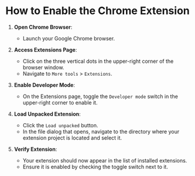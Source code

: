 # How to Enable the Chrome Extension

1. **Open Chrome Browser**:
   - Launch your Google Chrome browser.

2. **Access Extensions Page**:
   - Click on the three vertical dots in the upper-right corner of the browser window.
   - Navigate to `More tools` > `Extensions`.

3. **Enable Developer Mode**:
   - On the Extensions page, toggle the `Developer mode` switch in the upper-right corner to enable it.

4. **Load Unpacked Extension**:
   - Click the `Load unpacked` button.
   - In the file dialog that opens, navigate to the directory where your extension project is located and select it.

5. **Verify Extension**:
   - Your extension should now appear in the list of installed extensions.
   - Ensure it is enabled by checking the toggle switch next to it.


